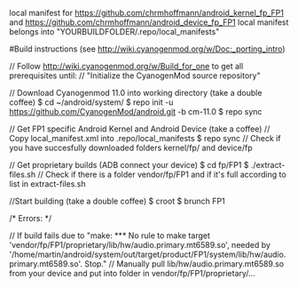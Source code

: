 local manifest for https://github.com/chrmhoffmann/android_kernel_fp_FP1 and https://github.com/chrmhoffmann/android_device_fp_FP1
local manifest belongs into "YOURBUILDFOLDER/.repo/local_manifests"

#Build instructions 
(see http://wiki.cyanogenmod.org/w/Doc:_porting_intro)

// Follow http://wiki.cyanogenmod.org/w/Build_for_one to get all prerequisites until: 
// "Initialize the CyanogenMod source repository"

// Download Cyanogenmod 11.0 into working directory (take a double coffee)
$ cd ~/android/system/
$ repo init -u https://github.com/CyanogenMod/android.git -b cm-11.0
$ repo sync

// Get FP1 specific Android Kernel and Android Device (take a coffee)
// Copy local_manifest.xml into .repo/local_manifests
$ repo sync
// Check if you have succesfully downloaded folders kernel/fp/ and device/fp

// Get proprietary builds (ADB connect your device)
$ cd fp/FP1
$ ./extract-files.sh
// Check if there is a folder vendor/fp/FP1 and if it's full according to list in extract-files.sh

//Start building (take a double coffee)
$ croot
$ brunch FP1

/* Errors: */

// If build fails due to "make: *** No rule to make target 'vendor/fp/FP1/proprietary/lib/hw/audio.primary.mt6589.so', needed by '/home/martin/android/system/out/target/product/FP1/system/lib/hw/audio.primary.mt6589.so'.  Stop."
// Manually pull lib/hw/audio.primary.mt6589.so from your device and put into folder in vendor/fp/FP1/proprietary/...
